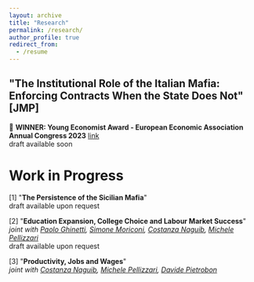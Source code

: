 ```yaml
---
layout: archive
title: "Research"
permalink: /research/
author_profile: true
redirect_from:
  - /resume
---
```


## "The Institutional Role of the Italian Mafia: Enforcing Contracts When the State Does Not" [JMP] 
🔴 **WINNER: Young Economist Award - European Economic Association Annual Congress 2023** [link](https://www.eeassoc.org/awards/young-economist-award) <br />
draft available soon 

# Work in Progress 
[1] "**The Persistence of the Sicilian Mafia**" <br />
draft available upon request

[2] "**Education Expansion, College Choice and Labour Market Success**" <br />
*joint with [Paolo Ghinetti](https://ideas.repec.org/e/pgh50.html), [Simone Moriconi](https://www.ieseg.fr/en/faculty-and-research/professor/?id=2877), [Costanza Naguib](https://costanzanaguib.wixsite.com/mysite), [Michele Pellizzari](https://sites.google.com/site/mipellizzari/home?authuser=0)* <br />
draft available upon request

[3] "**Productivity, Jobs and Wages**" <br />
*joint with [Costanza Naguib](https://costanzanaguib.wixsite.com/mysite), [Michele Pellizzari](https://sites.google.com/site/mipellizzari/home?authuser=0), [Davide Pietrobon](https://sites.google.com/view/davide-pietrobon/home)*
